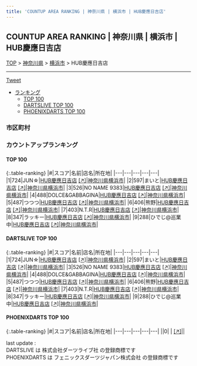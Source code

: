 ```yaml
---
title: 'COUNTUP AREA RANKING | 神奈川県 | 横浜市 | HUB慶應日吉店'
---
```

## COUNTUP AREA RANKING | 神奈川県 | 横浜市 | HUB慶應日吉店

[TOP](/darts/rank/) > [神奈川県](/darts/rank/神奈川県/) > [横浜市](/darts/rank/神奈川県/横浜市/) > HUB慶應日吉店

___

<a href="https://twitter.com/share?ref_src=twsrc%5Etfw" data-text="COUNTUP AREA RANKING | 神奈川県横浜市HUB慶應日吉店" class="twitter-share-button" data-hashtags="DARTSLIVE,PHOENIXDARTS,darts,ダーツ" data-show-count="false">Tweet</a>

* [ランキング](#カウントアップランキング)
    * [TOP 100](#top-100)
    * [DARTSLIVE TOP 100](#dartslive-top-100)
    * [PHOENIXDARTS TOP 100](#phoenixdarts-top-100)

### 市区町村

<ul>

</ul>

### カウントアップランキング

#### TOP 100



{:.table-ranking}
|#|スコア|名前|店名|所在地|
|---|---|---|---|---|
|1|724|<span class="rank-name-dl">JUN☆</span>|<a href="/darts/rank/shops/395f028c209aaf80b21333aee1bd51e4.html">HUB慶應日吉店</a> <a href="https://search.dartslive.com/jp/shop/395f028c209aaf80b21333aee1bd51e4">[↗]</a>|<a href="/darts/rank/神奈川県/横浜市">神奈川県横浜市</a>|
|2|597|<span class="rank-name-dl">まいと</span>|<a href="/darts/rank/shops/395f028c209aaf80b21333aee1bd51e4.html">HUB慶應日吉店</a> <a href="https://search.dartslive.com/jp/shop/395f028c209aaf80b21333aee1bd51e4">[↗]</a>|<a href="/darts/rank/神奈川県/横浜市">神奈川県横浜市</a>|
|3|526|<span class="rank-name-dl">NO NAME 9383</span>|<a href="/darts/rank/shops/395f028c209aaf80b21333aee1bd51e4.html">HUB慶應日吉店</a> <a href="https://search.dartslive.com/jp/shop/395f028c209aaf80b21333aee1bd51e4">[↗]</a>|<a href="/darts/rank/神奈川県/横浜市">神奈川県横浜市</a>|
|4|488|<span class="rank-name-dl">DOLCE&amp;GABBAGINA</span>|<a href="/darts/rank/shops/395f028c209aaf80b21333aee1bd51e4.html">HUB慶應日吉店</a> <a href="https://search.dartslive.com/jp/shop/395f028c209aaf80b21333aee1bd51e4">[↗]</a>|<a href="/darts/rank/神奈川県/横浜市">神奈川県横浜市</a>|
|5|487|<span class="rank-name-dl">つつつ</span>|<a href="/darts/rank/shops/395f028c209aaf80b21333aee1bd51e4.html">HUB慶應日吉店</a> <a href="https://search.dartslive.com/jp/shop/395f028c209aaf80b21333aee1bd51e4">[↗]</a>|<a href="/darts/rank/神奈川県/横浜市">神奈川県横浜市</a>|
|6|406|<span class="rank-name-dl">熊野</span>|<a href="/darts/rank/shops/395f028c209aaf80b21333aee1bd51e4.html">HUB慶應日吉店</a> <a href="https://search.dartslive.com/jp/shop/395f028c209aaf80b21333aee1bd51e4">[↗]</a>|<a href="/darts/rank/神奈川県/横浜市">神奈川県横浜市</a>|
|7|403|<span class="rank-name-dl">N.T.R</span>|<a href="/darts/rank/shops/395f028c209aaf80b21333aee1bd51e4.html">HUB慶應日吉店</a> <a href="https://search.dartslive.com/jp/shop/395f028c209aaf80b21333aee1bd51e4">[↗]</a>|<a href="/darts/rank/神奈川県/横浜市">神奈川県横浜市</a>|
|8|347|<span class="rank-name-dl">ラッキー</span>|<a href="/darts/rank/shops/395f028c209aaf80b21333aee1bd51e4.html">HUB慶應日吉店</a> <a href="https://search.dartslive.com/jp/shop/395f028c209aaf80b21333aee1bd51e4">[↗]</a>|<a href="/darts/rank/神奈川県/横浜市">神奈川県横浜市</a>|
|9|288|<span class="rank-name-dl">ひでじ@巡業中</span>|<a href="/darts/rank/shops/395f028c209aaf80b21333aee1bd51e4.html">HUB慶應日吉店</a> <a href="https://search.dartslive.com/jp/shop/395f028c209aaf80b21333aee1bd51e4">[↗]</a>|<a href="/darts/rank/神奈川県/横浜市">神奈川県横浜市</a>|


#### DARTSLIVE TOP 100



{:.table-ranking}
|#|スコア|名前|店名|所在地|
|---|---|---|---|---|
|1|724|<span class="rank-name-dl">JUN☆</span>|<a href="/darts/rank/shops/395f028c209aaf80b21333aee1bd51e4.html">HUB慶應日吉店</a> <a href="https://search.dartslive.com/jp/shop/395f028c209aaf80b21333aee1bd51e4">[↗]</a>|<a href="/darts/rank/神奈川県/横浜市">神奈川県横浜市</a>|
|2|597|<span class="rank-name-dl">まいと</span>|<a href="/darts/rank/shops/395f028c209aaf80b21333aee1bd51e4.html">HUB慶應日吉店</a> <a href="https://search.dartslive.com/jp/shop/395f028c209aaf80b21333aee1bd51e4">[↗]</a>|<a href="/darts/rank/神奈川県/横浜市">神奈川県横浜市</a>|
|3|526|<span class="rank-name-dl">NO NAME 9383</span>|<a href="/darts/rank/shops/395f028c209aaf80b21333aee1bd51e4.html">HUB慶應日吉店</a> <a href="https://search.dartslive.com/jp/shop/395f028c209aaf80b21333aee1bd51e4">[↗]</a>|<a href="/darts/rank/神奈川県/横浜市">神奈川県横浜市</a>|
|4|488|<span class="rank-name-dl">DOLCE&amp;GABBAGINA</span>|<a href="/darts/rank/shops/395f028c209aaf80b21333aee1bd51e4.html">HUB慶應日吉店</a> <a href="https://search.dartslive.com/jp/shop/395f028c209aaf80b21333aee1bd51e4">[↗]</a>|<a href="/darts/rank/神奈川県/横浜市">神奈川県横浜市</a>|
|5|487|<span class="rank-name-dl">つつつ</span>|<a href="/darts/rank/shops/395f028c209aaf80b21333aee1bd51e4.html">HUB慶應日吉店</a> <a href="https://search.dartslive.com/jp/shop/395f028c209aaf80b21333aee1bd51e4">[↗]</a>|<a href="/darts/rank/神奈川県/横浜市">神奈川県横浜市</a>|
|6|406|<span class="rank-name-dl">熊野</span>|<a href="/darts/rank/shops/395f028c209aaf80b21333aee1bd51e4.html">HUB慶應日吉店</a> <a href="https://search.dartslive.com/jp/shop/395f028c209aaf80b21333aee1bd51e4">[↗]</a>|<a href="/darts/rank/神奈川県/横浜市">神奈川県横浜市</a>|
|7|403|<span class="rank-name-dl">N.T.R</span>|<a href="/darts/rank/shops/395f028c209aaf80b21333aee1bd51e4.html">HUB慶應日吉店</a> <a href="https://search.dartslive.com/jp/shop/395f028c209aaf80b21333aee1bd51e4">[↗]</a>|<a href="/darts/rank/神奈川県/横浜市">神奈川県横浜市</a>|
|8|347|<span class="rank-name-dl">ラッキー</span>|<a href="/darts/rank/shops/395f028c209aaf80b21333aee1bd51e4.html">HUB慶應日吉店</a> <a href="https://search.dartslive.com/jp/shop/395f028c209aaf80b21333aee1bd51e4">[↗]</a>|<a href="/darts/rank/神奈川県/横浜市">神奈川県横浜市</a>|
|9|288|<span class="rank-name-dl">ひでじ@巡業中</span>|<a href="/darts/rank/shops/395f028c209aaf80b21333aee1bd51e4.html">HUB慶應日吉店</a> <a href="https://search.dartslive.com/jp/shop/395f028c209aaf80b21333aee1bd51e4">[↗]</a>|<a href="/darts/rank/神奈川県/横浜市">神奈川県横浜市</a>|


#### PHOENIXDARTS TOP 100



{:.table-ranking}
|#|スコア|名前|店名|所在地|
|---|---|---|---|---|
||0|<span class="rank-name-dl"> </span>|<a href="/darts/rank/shops/.html"></a> <a href="">[↗]</a>|<a href="/darts/rank//"></a>|


<div class="footer border-top border-gray-light mt-5 pt-3 text-right text-gray">
    last update : <span style="font-weight: italic" id="foot_last_modified"></span><br />
    DARTSLIVE は 株式会社ダーツライブ社 の登録商標です<br />
    PHOENIXDARTS は フェニックスダーツジャパン株式会社 の登録商標です<br />
</div>

<script src="https://cdnjs.cloudflare.com/ajax/libs/jquery.tablesorter/2.31.3/js/jquery.tablesorter.min.js" integrity="sha512-qzgd5cYSZcosqpzpn7zF2ZId8f/8CHmFKZ8j7mU4OUXTNRd5g+ZHBPsgKEwoqxCtdQvExE5LprwwPAgoicguNg==" crossorigin="anonymous" referrerpolicy="no-referrer"></script>
<link rel="stylesheet" href="https://cdnjs.cloudflare.com/ajax/libs/jquery.tablesorter/2.31.3/css/theme.default.min.css" integrity="sha512-wghhOJkjQX0Lh3NSWvNKeZ0ZpNn+SPVXX1Qyc9OCaogADktxrBiBdKGDoqVUOyhStvMBmJQ8ZdMHiR3wuEq8+w==" crossorigin="anonymous" referrerpolicy="no-referrer" />
<script>
$(function() {
    $(".table-ranking").tablesorter({sortList:[[0, 0]]});
    $("#foot_last_modified").text(formatDate(new Date(document.lastModified), 'yyyy-MM-dd HH:mm:ss'));
});
</script>

<script async src="https://platform.twitter.com/widgets.js" charset="utf-8"></script>